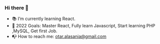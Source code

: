 ### Hi there 👋

- 📚 I’m currently learning React.
- 🎯 2022 Goals: Master React, Fully learn Javascript, Start learning PHP ,MySQL, Get first Job.
- 📭 How to reach me: <a> otar.alasania@gmail.com </a>

